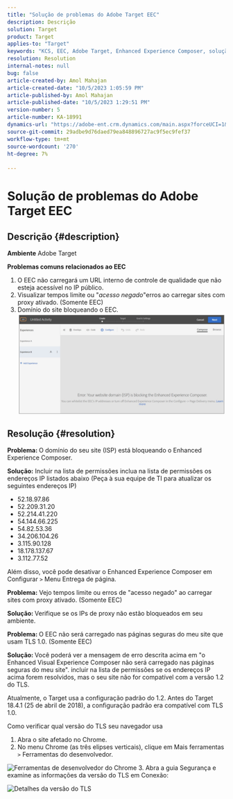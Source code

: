 ```yaml
---
title: "Solução de problemas do Adobe Target EEC"
description: Descrição
solution: Target
product: Target
applies-to: "Target"
keywords: "KCS, EEC, Adobe Target, Enhanced Experience Composer, solução de problemas"
resolution: Resolution
internal-notes: null
bug: false
article-created-by: Amol Mahajan
article-created-date: "10/5/2023 1:05:59 PM"
article-published-by: Amol Mahajan
article-published-date: "10/5/2023 1:29:51 PM"
version-number: 5
article-number: KA-18991
dynamics-url: "https://adobe-ent.crm.dynamics.com/main.aspx?forceUCI=1&pagetype=entityrecord&etn=knowledgearticle&id=4ba71ee9-7f63-ee11-be6e-6045bd006b3d"
source-git-commit: 29adbe9d76daed79ea848896727ac9f5ec9fef37
workflow-type: tm+mt
source-wordcount: '270'
ht-degree: 7%

---
```


# Solução de problemas do Adobe Target EEC

## Descrição {#description}


<b>Ambiente</b>
Adobe Target

<b>Problemas comuns relacionados ao EEC</b>
1. O EEC não carregará um URL interno de controle de qualidade que não esteja acessível no IP público.
2. Visualizar tempos limite ou &quot;*acesso negado*&quot;erros ao carregar sites com proxy ativado. (Somente EEC)
3. Domínio do site bloqueando o EEC.
   <br>![](assets/___4ca71ee9-7f63-ee11-be6e-6045bd006b3d___.png)

## Resolução {#resolution}


<b>Problema: </b>O domínio do seu site (ISP) está bloqueando o Enhanced Experience Composer.

<b>Solução:</b> Incluir na lista de permissões inclua na lista de permissões os endereços IP listados abaixo (Peça à sua equipe de TI para atualizar os seguintes endereços IP)



- 52.18.97.86
- 52.209.31.20
- 52.214.41.220
- 54.144.66.225
- 54.82.53.36
- 34.206.104.26
- 3.115.90.128
- 18.178.137.67
- 3.112.77.52


Além disso, você pode desativar o Enhanced Experience Composer em Configurar `>`  Menu Entrega de página.





<b>Problema:</b> Vejo tempos limite ou erros de &quot;acesso negado&quot; ao carregar sites com proxy ativado. (Somente EEC)

<b>Solução: </b>Verifique se os IPs de proxy não estão bloqueados em seu ambiente.



<b>Problema: </b>O EEC não será carregado nas páginas seguras do meu site que usam TLS 1.0. (Somente EEC)

<b>Solução: </b>Você poderá ver a mensagem de erro descrita acima em &quot;o Enhanced Visual Experience Composer não será carregado nas páginas seguras do meu site&quot;. incluir na lista de permissões se os endereços IP acima forem resolvidos, mas o seu site não for compatível com a versão 1.2 do TLS.

Atualmente, o Target usa a configuração padrão do 1.2. Antes do Target 18.4.1 (25 de abril de 2018), a configuração padrão era compatível com TLS 1.0.

Como verificar qual versão do TLS seu navegador usa
1. Abra o site afetado no Chrome.
2. No menu Chrome (as três elipses verticais), clique em Mais ferramentas `>`  Ferramentas do desenvolvedor.

![Ferramentas de desenvolvedor do Chrome](https://experienceleague.adobe.com/docs/target/assets/chrome-developer-tools.png?lang=en)
3. Abra a guia Segurança e examine as informações da versão do TLS em Conexão:

![Detalhes da versão do TLS](https://experienceleague.adobe.com/docs/target/assets/chrome-tls-version.png?lang=en)

